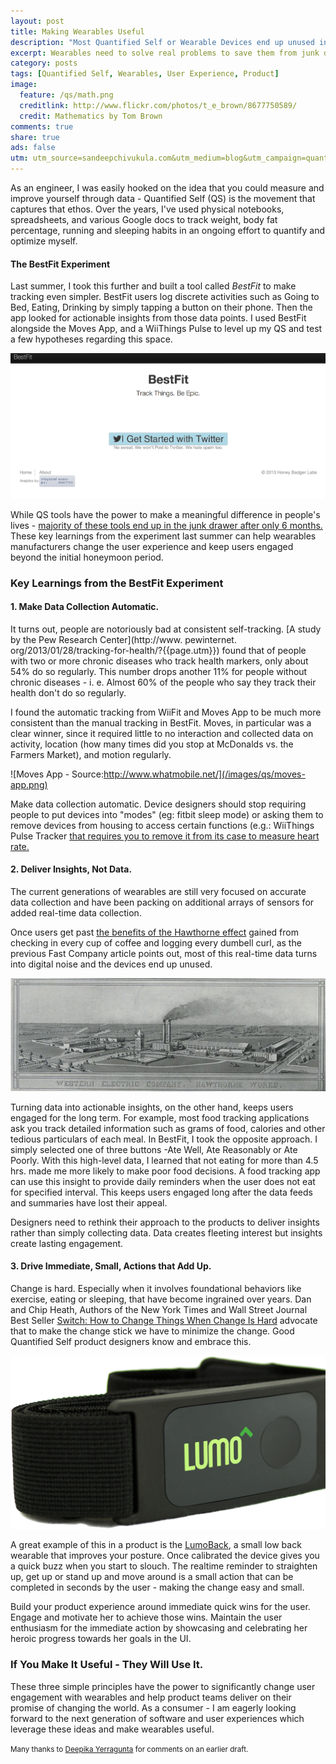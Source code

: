 ```yaml
---
layout: post
title: Making Wearables Useful
description: "Most Quantified Self or Wearable Devices end up unused in 6 months. Here are a few user experience tips to make your device or service more useful to the consumer."
excerpt: Wearables need to solve real problems to save them from junk drawers.
category: posts
tags: [Quantified Self, Wearables, User Experience, Product]
image:
  feature: /qs/math.png
  creditlink: http://www.flickr.com/photos/t_e_brown/8677750589/
  credit: Mathematics by Tom Brown
comments: true
share: true
ads: false
utm: utm_source=sandeepchivukula.com&utm_medium=blog&utm_campaign=quantifiedselfuxtips
---
```


As an engineer, I was easily hooked on the idea that you could measure and improve yourself through data - Quantified Self (QS) is the movement that captures that ethos. Over the years, I've used physical notebooks, spreadsheets, and various Google docs to track weight, body fat percentage, running and sleeping habits in an ongoing effort to quantify and optimize myself.

#### The BestFit Experiment

Last summer, I took this further and built a tool called _BestFit_ to make tracking even simpler. BestFit users log discrete activities such as Going to Bed, Eating, Drinking by simply tapping a button on their phone. Then the app looked for actionable insights from those data points. I used BestFit alongside the Moves App, and a WiiThings Pulse to level up my QS and test a few hypotheses regarding this space.

![BestFit Landing](/images/qs/bestfit.png)

While QS tools have the power to make a meaningful difference in people's lives - [majority of these tools end up in the junk drawer after only 6 months.](http://www.fastcompany.com/3028879/most-innovative-companies/are-wearables-over?{{page.utm}}) These key learnings from the experiment last summer can help wearables manufacturers change the user experience and keep users engaged beyond the initial honeymoon period.

### Key Learnings from the BestFit Experiment

#### 1. Make Data Collection Automatic.

It turns out, people are notoriously bad at consistent self-tracking. [A study by the Pew Research Center](http://www. pewinternet. org/2013/01/28/tracking-for-health/?{{page.utm}}) found that of people with two or more chronic diseases who track health markers, only about 54% do so regularly. This number drops another 11% for people without chronic diseases - i. e. Almost 60% of the people who say they track their health don't do so regularly.

I found the automatic tracking from WiiFit and Moves App to be much more consistent than the manual tracking in BestFit. Moves, in particular was a clear winner, since it required little to no interaction and collected data on activity, location (how many times did you stop at McDonalds vs. the Farmers Market), and motion regularly.

![Moves App - Source:http://www.whatmobile.net/](/images/qs/moves-app.png)

Make data collection automatic. Device designers should stop requiring people to put devices into "modes" (eg: fitbit sleep mode) or asking them to remove devices from housing to access certain functions (e.g.: WiiThings Pulse Tracker [that requires you to remove it from its case to measure heart rate. ](http://the-gadgeteer.com/2014/04/25/withings-pulse-o2-activity-tracker-review/?{{page.utm}})



#### 2. Deliver Insights, Not Data.


The current generations of wearables are still very focused on accurate data collection and have been packing on additional arrays of sensors for added real-time data collection.

Once users get past [the benefits of the Hawthorne effect](https://en.wikipedia.org/wiki/Hawthorne_effect) gained from checking in every cup of coffee and logging every dumbell curl, as the previous Fast Company article points out, most of this real-time data turns into digital noise and the devices end up unused.

![Source:"Western Electric Company. Hawthorne works for the manufacture of power apparatus." -Via Baker Library, Harvard Business School](/images/qs/Hawthorne.jpg)

Turning data into actionable insights, on the other hand, keeps users engaged for the long term. For example, most food tracking applications ask you track detailed information such as grams of food, calories and other tedious particulars of each meal. In BestFit, I took the opposite approach. I simply selected one of three buttons -Ate Well, Ate Reasonably or Ate Poorly. With this high-level data, I learned that not eating for more than 4.5 hrs. made me more likely to make poor food decisions. A food tracking app can use this insight to provide daily reminders when the user does not eat for specified interval. This keeps users engaged long after the data feeds and summaries have lost their appeal.

Designers need to rethink their approach to the products to deliver insights rather than simply collecting data. Data creates fleeting interest but insights create lasting engagement.

#### 3. Drive Immediate, Small, Actions that Add Up.

Change is hard. Especially when it involves foundational behaviors like exercise, eating or sleeping, that have become ingrained over years. Dan and Chip Heath, Authors of the New York Times and Wall Street Journal Best Seller [Switch: How to Change Things When Change Is Hard](http://heathbrothers.com/books/switch/?{{page.utm}}) advocate that to make the change stick we have to minimize the change. Good Quantified Self product designers know and embrace this.

![LumoBack Product Shot](/images/qs/lumoback.png)

A great example of this in a product is the [LumoBack](http://www.lumobodytech.com/lumoback/?{{page.utm}}), a small low back wearable that improves your posture. Once calibrated the device gives you a quick buzz when you start to slouch. The realtime reminder to straighten up, get up or stand up and move around is a small action that can be completed in seconds by the user - making the change easy and small.

Build your product experience around immediate quick wins for the user. Engage and motivate her to achieve those wins. Maintain the user enthusiasm for the immediate action by showcasing and celebrating her heroic progress towards her goals in the UI.

### If You Make It Useful - They Will Use It.

These three simple principles have the power to significantly change user engagement with wearables and help product teams deliver on their promise of changing the world. As a consumer - I am eagerly looking forward to the next generation of software and user experiences which leverage these ideas and make wearables useful.


<small> Many thanks to [Deepika Yerragunta](http://linkedin.com/in/deepikay) for comments on an earlier draft.</small>
